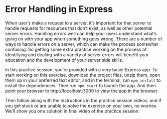 # Error Handling in Express

When user’s make a request to a server, it’s important for that server to handle requests for resources that don’t exist, as well as other potential server errors.  Handling errors well can help your users understand what’s going on with your app when something goes wrong.  There are a number of ways to handle errors on a server, which can make the process somewhat confusing.  So getting some extra practice working on the process of identifying and dealing with a variety of server errors will benefit your education and the development of your server side skills.

In this practice session, you’re provided with a very basic Express app.  To start working on this exercise, download the project files, unzip them, open them up in your preferred text editor, and in the terminal, run `npm install` to install the dependencies.  Then run `npm start` to launch the app.  And then point your browser to http://localhost:3000 to view the app in the browser.

Then follow along with the instructions in the practice session videos, and if you get stuck or are unable to solve the exercise on your own, no worries.  We'll show you one solution in final video of the practice session.